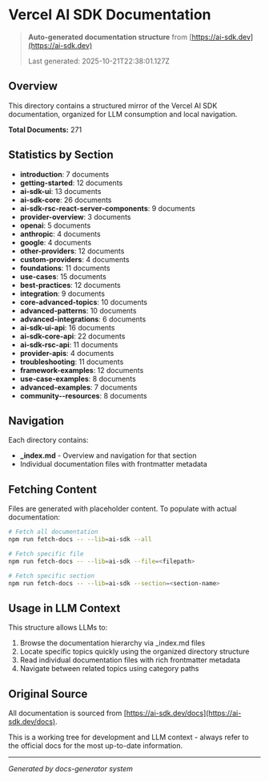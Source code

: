 # Vercel AI SDK Documentation

> **Auto-generated documentation structure** from [https://ai-sdk.dev](https://ai-sdk.dev)
>
> Last generated: 2025-10-21T22:38:01.127Z

## Overview

This directory contains a structured mirror of the Vercel AI SDK documentation, organized for LLM consumption and local navigation.

**Total Documents:** 271

## Statistics by Section

- **introduction**: 7 documents
- **getting-started**: 12 documents
- **ai-sdk-ui**: 13 documents
- **ai-sdk-core**: 26 documents
- **ai-sdk-rsc-react-server-components**: 9 documents
- **provider-overview**: 3 documents
- **openai**: 5 documents
- **anthropic**: 4 documents
- **google**: 4 documents
- **other-providers**: 12 documents
- **custom-providers**: 4 documents
- **foundations**: 11 documents
- **use-cases**: 15 documents
- **best-practices**: 12 documents
- **integration**: 9 documents
- **core-advanced-topics**: 10 documents
- **advanced-patterns**: 10 documents
- **advanced-integrations**: 6 documents
- **ai-sdk-ui-api**: 16 documents
- **ai-sdk-core-api**: 22 documents
- **ai-sdk-rsc-api**: 11 documents
- **provider-apis**: 4 documents
- **troubleshooting**: 11 documents
- **framework-examples**: 12 documents
- **use-case-examples**: 8 documents
- **advanced-examples**: 7 documents
- **community--resources**: 8 documents

## Navigation

Each directory contains:
- **_index.md** - Overview and navigation for that section
- Individual documentation files with frontmatter metadata

## Fetching Content

Files are generated with placeholder content. To populate with actual documentation:

```bash
# Fetch all documentation
npm run fetch-docs -- --lib=ai-sdk --all

# Fetch specific file
npm run fetch-docs -- --lib=ai-sdk --file=<filepath>

# Fetch specific section
npm run fetch-docs -- --lib=ai-sdk --section=<section-name>
```

## Usage in LLM Context

This structure allows LLMs to:
1. Browse the documentation hierarchy via _index.md files
2. Locate specific topics quickly using the organized directory structure
3. Read individual documentation files with rich frontmatter metadata
4. Navigate between related topics using category paths

## Original Source

All documentation is sourced from [https://ai-sdk.dev/docs](https://ai-sdk.dev/docs).

This is a working tree for development and LLM context - always refer to the official docs for the most up-to-date information.

---

*Generated by docs-generator system*
